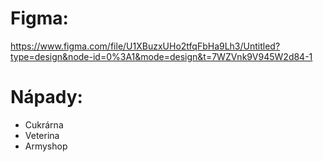 # Figma:
https://www.figma.com/file/U1XBuzxUHo2tfqFbHa9Lh3/Untitled?type=design&node-id=0%3A1&mode=design&t=7WZVnk9V945W2d84-1

# Nápady:
- Cukrárna
- Veterina
- Armyshop
